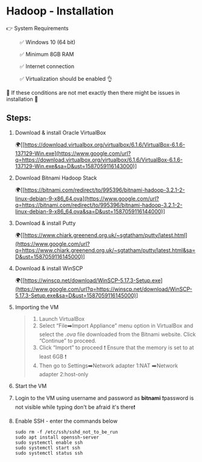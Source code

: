 
# Hadoop - Installation

👉 System Requirements

&nbsp;&nbsp;&nbsp;&nbsp;&nbsp;&nbsp;&nbsp;&nbsp;&nbsp;✅ Windows 10 (64 bit)

&nbsp;&nbsp;&nbsp;&nbsp;&nbsp;&nbsp;&nbsp;&nbsp;&nbsp;✅ Minimum 8GB RAM

&nbsp;&nbsp;&nbsp;&nbsp;&nbsp;&nbsp;&nbsp;&nbsp;&nbsp;✅ Internet connection

&nbsp;&nbsp;&nbsp;&nbsp;&nbsp;&nbsp;&nbsp;&nbsp;&nbsp;✅ Virtualization should be enabled 👌

🚫 If these conditions are not met exactly then there might be issues in installation 🚫<br/>


## Steps:<br/>


1.  Download & install Oracle VirtualBox

	🌍[[https://download.virtualbox.org/virtualbox/6.1.6/VirtualBox-6.1.6-137129-Win.exe](https://www.google.com/url?q=https://download.virtualbox.org/virtualbox/6.1.6/VirtualBox-6.1.6-137129-Win.exe&sa=D&ust=1587059116143000)]

2.  Download Bitnami Hadoop Stack

	🌍[[https://bitnami.com/redirect/to/995396/bitnami-hadoop-3.2.1-2-linux-debian-9-x86_64.ova](https://www.google.com/url?q=https://bitnami.com/redirect/to/995396/bitnami-hadoop-3.2.1-2-linux-debian-9-x86_64.ova&sa=D&ust=1587059116144000)]

3.  Download & install Putty

	🌍[[https://www.chiark.greenend.org.uk/~sgtatham/putty/latest.html](https://www.google.com/url?q=https://www.chiark.greenend.org.uk/~sgtatham/putty/latest.html&sa=D&ust=1587059116145000)]

4.  Download & install WinSCP

	🌍[[https://winscp.net/download/WinSCP-5.17.3-Setup.exe](https://www.google.com/url?q=https://winscp.net/download/WinSCP-5.17.3-Setup.exe&sa=D&ust=1587059116145000)]

5.  Importing the VM
    >1.  Launch VirtualBox
    >2.  Select “File➡️Import Appliance” menu option in VirtualBox and select the *.ova* file downloaded from the Bitnami website. Click “Continue” to proceed.
    >3.  Click “Import” to proceed
    ❗ Ensure that the memory is set to at least 6GB ❗
    >4.  Then go to Settings➡️Network adapter 1:NAT
    ➡️Network adapter 2:host-only

6.  Start the VM
7.  Login to the VM using username and password as **bitnami**
❗password is not visible while typing don't be afraid it's there❗

8.  Enable SSH - enter the commands below
	```
	sudo rm -f /etc/ssh/sshd_not_to_be_run
	sudo apt install openssh-server
	sudo systemctl enable ssh
	sudo systemctl start ssh
	sudo systemctl status ssh
	```
